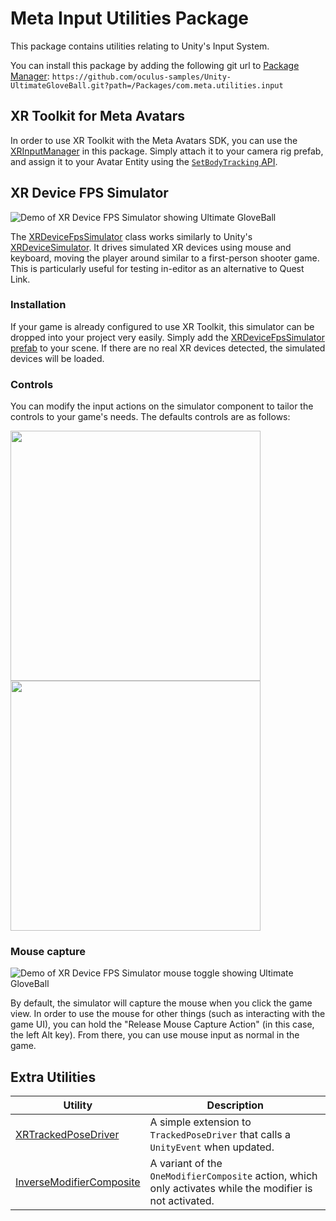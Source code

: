 # Meta Input Utilities Package

This package contains utilities relating to Unity's Input System.

You can install this package by adding the following git url to [Package Manager](https://docs.unity3d.com/Manual/upm-ui-giturl.html): `https://github.com/oculus-samples/Unity-UltimateGloveBall.git?path=/Packages/com.meta.utilities.input`

## XR Toolkit for Meta Avatars

In order to use XR Toolkit with the Meta Avatars SDK, you can use the [XRInputManager](./XRInputManager.cs) in this package. Simply attach it to your camera rig prefab, and assign it to your Avatar Entity using the [`SetBodyTracking` API](https://developer.oculus.com/documentation/unity/meta-avatars-ovravatarentity/#tracking-input).

## XR Device FPS Simulator

![Demo of XR Device FPS Simulator showing Ultimate GloveBall](./Media/XRDeviceFpsSimulator.gif)

The [XRDeviceFpsSimulator](./XRDeviceFpsSimulator.cs) class works similarly to Unity's [XRDeviceSimulator](https://docs.unity3d.com/Packages/com.unity.xr.interaction.toolkit@2.3/manual/xr-device-simulator.html). It drives simulated XR devices using mouse and keyboard, moving the player around similar to a first-person shooter game. This is particularly useful for testing in-editor as an alternative to Quest Link.

### Installation

If your game is already configured to use XR Toolkit, this simulator can be dropped into your project very easily. Simply add the [XRDeviceFpsSimulator prefab](./XRDeviceFpsSimulator.prefab) to your scene. If there are no real XR devices detected, the simulated devices will be loaded.

### Controls

You can modify the input actions on the simulator component to tailor the controls to your game's needs. The defaults controls are as follows:

<img src="./Media/SimulatorBindings1.png" width=400 /><img src="./Media/SimulatorBindings2.png" width=400 /> 

### Mouse capture

![Demo of XR Device FPS Simulator mouse toggle showing Ultimate GloveBall](./Media/XRDeviceFpsSimulator-Mouse.gif)

By default, the simulator will capture the mouse when you click the game view. In order to use the mouse for other things (such as interacting with the game UI), you can hold the "Release Mouse Capture Action" (in this case, the left Alt key). From there, you can use mouse input as normal in the game.

## Extra Utilities

|Utility|Description|
|-|-|
|[XRTrackedPoseDriver](./XRTrackedPoseDriver.cs)|A simple extension to `TrackedPoseDriver` that calls a `UnityEvent` when updated.|
|[InverseModifierComposite](./InverseModifierComposite.cs)|A variant of the `OneModifierComposite` action, which only activates while the modifier is not activated.|
